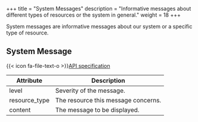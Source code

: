 +++
title = "System Messages"
description = "Informative messages about different types of resources or the system in general."
weight = 18
+++

System messages are informative messages about our system or a specific type of resource.

## System Message

{{< icon fa-file-text-o >}}[API specification](https://docs.myparcel.com/api-specification#/SystemMessages)

Attribute     | Description
------------- | -----------
level         | Severity of the message.
resource_type | The resource this message concerns.
content       | The message to be displayed.
